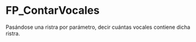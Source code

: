 # FP_ContarVocales
Pasándose una ristra por parámetro, decir cuántas vocales contiene dicha ristra.
